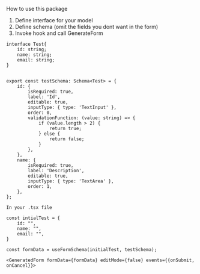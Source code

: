 How to use this package

1. Define interface for your model
2. Define schema (omit the fields you dont want in the form)
3. Invoke hook and call GenerateForm

```TS
interface Test{
    id: string;
    name: string;
    email: string;
}


export const testSchema: Schema<Test> = {
    id: {
        isRequired: true,
        label: 'Id',
        editable: true,
        inputType: { type: 'TextInput' },
        order: 0,
        validationFunction: (value: string) => {
            if (value.length > 2) {
                return true;
            } else {
                return false;
            }
        },
    },
    name: {
        isRequired: true,
        label: 'Description',
        editable: true,
        inputType: { type: 'TextArea' },
        order: 1,
    },
};

In your .tsx file

const intialTest = {
    id: "",
    name: "",
    email: "",
}

const formData = useFormSchema(initialTest, testSchema);

<GeneratedForm formData={formData} editMode={false} events={{onSubmit, onCancel}}>

```